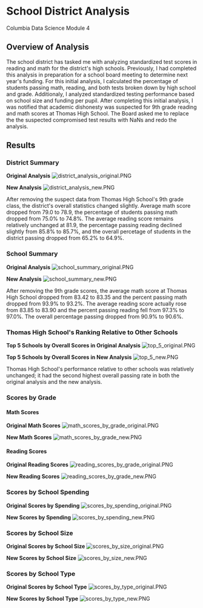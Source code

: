 # School District Analysis
Columbia Data Science Module 4
## Overview of Analysis

The school district has tasked me with analyzing standardized test scores in reading and math for the district's high schools. Previously, I had completed this analysis in preparation for a school board meeting to determine next year's funding. For this initial analysis, I calculated the percentage of students passing math, reading, and both tests broken down by high school and grade. Additionaly, I analyzed standardized testing performance based on school size and funding per pupil. After completing this initial analysis, I was notified that academic dishonesty was suspected for 9th grade reading and math scores at Thomas High School. The Board asked me to replace the the suspected compromised test results with NaNs and redo the analysis.

## Results

### District Summary
**Original Analysis**
![district_analysis_original.PNG](Resources/district_analysis_original.PNG) 

**New Analysis**
![district_analysis_new.PNG](Resources/district_analysis_new.PNG) 

After removing the suspect data from Thomas High School's 9th grade class, the district's overall statistics changed slightly. Average math score dropped from 79.0 to 78.9, the percentage of students passing math dropped from 75.0% to 74.8%. The average reading score remains relatively unchanged at 81.9, the percentage passing reading declined slightly from 85.8% to 85.7%, and the overall percetage of students in the district passing dropped from 65.2% to 64.9%.

### School Summary
**Original Analysis**
![school_summary_original.PNG](Resources/school_summary_original.PNG) 

**New Analysis**
![school_summary_new.PNG](Resources/school_summary_new.PNG) 

After removing the 9th grade scores, the average math score at Thomas High School dropped from 83.42 to 83.35 and the percent passing math dropped from 93.9% to 93.2%. The average reading score actually rose from 83.85 to 83.90 and the percent passing reading fell from 97.3% to 97.0%. The overall percentage passing dropped from 90.9% to 90.6%.

### Thomas High School's Ranking Relative to Other Schools

**Top 5 Schools by Overall Scores in Original Analysis**
![top_5_original.PNG](Resources/top_5_original.PNG) 

**Top 5 Schools by Overall Scores in New Analysis**
![top_5_new.PNG](Resources/top_5_new.PNG) 

Thomas High School's performance relative to other schools was relatively unchanged; it had the second highest overall passing rate in both the original analysis and the new analysis.

### Scores by Grade

#### Math Scores

**Original Math Scores**
![math_scores_by_grade_original.PNG](Resources/math_scores_by_grade_original.PNG) 

**New Math Scores**
![math_scores_by_grade_new.PNG](Resources/math_scores_by_grade_new.PNG) 

#### Reading Scores

**Original Reading Scores**
![reading_scores_by_grade_original.PNG](Resources/reading_scores_by_grade_original.PNG)

**New Reading Scores**
![reading_scores_by_grade_new.PNG](Resources/reading_scores_by_grade_new.PNG)  

### Scores by School Spending
**Original Scores by Spending**
![scores_by_spending_original.PNG](Resources/scores_by_spending_original.PNG)  

**New Scores by Spending**
![scores_by_spending_new.PNG](Resources/scores_by_spending_new.PNG)  

### Scores by School Size

**Original Scores by School Size**
![scores_by_size_original.PNG](Resources/scores_by_size_original.PNG)  

**New Scores by School Size**
![scores_by_size_new.PNG](Resources/scores_by_size_new.PNG) 

### Scores by School Type

**Original Scores by School Type**
![scores_by_type_original.PNG](Resources/scores_by_type_original.PNG)  

**New Scores by School Type**
![scores_by_type_new.PNG](Resources/scores_by_type_new.PNG)  
